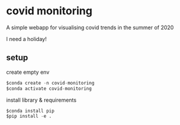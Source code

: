 # covid monitoring

A simple webapp for visualising covid trends in the summer of 2020

I need a holiday! 

## setup
create empty env
```python
$conda create -n covid-monitoring
$conda activate covid-monitoring
```
install library & requirements
```python
$conda install pip
$pip install -e .
```
